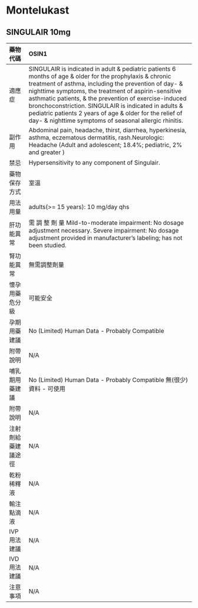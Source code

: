 # Montelukast

## SINGULAIR 10mg

| 藥物代碼           | OSIN1                                                                                                                                                                                                                                                                                                                                                                                                                                                           |
|:-------------------|:----------------------------------------------------------------------------------------------------------------------------------------------------------------------------------------------------------------------------------------------------------------------------------------------------------------------------------------------------------------------------------------------------------------------------------------------------------------|
| 適應症             | SINGULAIR is indicated in adult & pediatric patients 6 months of age & older for the prophylaxis & chronic treatment of asthma, including the prevention of day- & nighttime symptoms, the treatment of aspirin-sensitive asthmatic patients, & the prevention of exercise-induced bronchoconstriction. SINGULAIR is indicated in adults & pediatric patients 2 years of age & older for the relief of day- & nighttime symptoms of seasonal allergic rhinitis. |
| 副作用             | Abdominal pain, headache, thirst, diarrhea, hyperkinesia, asthma, eczematous dermatitis, rash.Neurologic: Headache (Adult and adolescent; 18.4%; pediatric, 2% and greater )                                                                                                                                                                                                                                                                                    |
| 禁忌               | Hypersensitivity to any component of Singulair.                                                                                                                                                                                                                                                                                                                                                                                                                 |
| 藥物保存方式       | 室溫                                                                                                                                                                                                                                                                                                                                                                                                                                                            |
| 用法用量           | adults(>= 15 years): 10 mg/day qhs                                                                                                                                                                                                                                                                                                                                                                                                                              |
| 肝功能異常         | 需 調 整 劑 量  Mild-to-moderate impairment: No dosage adjustment necessary. Severe impairment: No dosage adjustment provided in manufacturer’s labeling; has not been studied.                                                                                                                                                                                                                                                                                 |
| 腎功能異常         | 無需調整劑量                                                                                                                                                                                                                                                                                                                                                                                                                                                    |
| 懷孕用藥危分級     | 可能安全                                                                                                                                                                                                                                                                                                                                                                                                                                                        |
| 孕期用藥建議       | No (Limited) Human Data - Probably Compatible                                                                                                                                                                                                                                                                                                                                                                                                                   |
| 附帶說明           | N/A                                                                                                                                                                                                                                                                                                                                                                                                                                                             |
| 哺乳期用藥建議     | No (Limited) Human Data - Probably Compatible 無(很少)資料 - 可使用                                                                                                                                                                                                                                                                                                                                                                                             |
| 附帶說明           | N/A                                                                                                                                                                                                                                                                                                                                                                                                                                                             |
| 注射劑給藥建議途徑 | N/A                                                                                                                                                                                                                                                                                                                                                                                                                                                             |
| 乾粉稀釋液         | N/A                                                                                                                                                                                                                                                                                                                                                                                                                                                             |
| 輸注點滴液         | N/A                                                                                                                                                                                                                                                                                                                                                                                                                                                             |
| IVP 用法建議       | N/A                                                                                                                                                                                                                                                                                                                                                                                                                                                             |
| IVD 用法建議       | N/A                                                                                                                                                                                                                                                                                                                                                                                                                                                             |
| 注意事項           | N/A                                                                                                                                                                                                                                                                                                                                                                                                                                                             |

